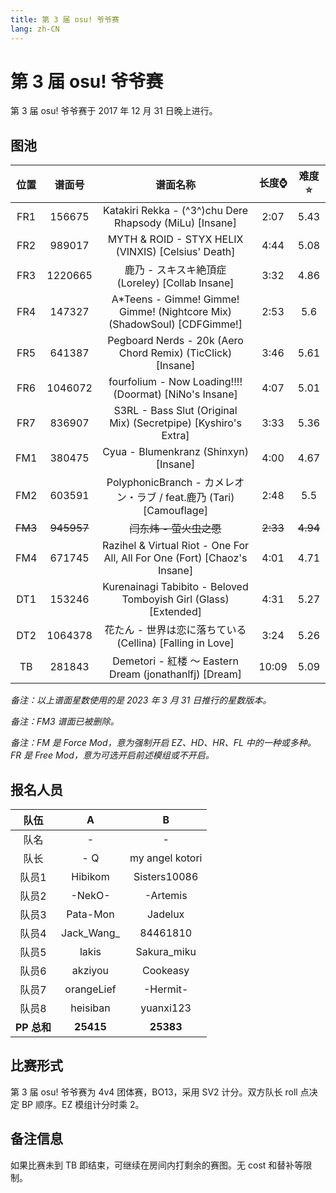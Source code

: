 ```yaml
---
title: 第 3 届 osu! 爷爷赛
lang: zh-CN
---
```


# 第 3 届 osu! 爷爷赛

第 3 届 osu! 爷爷赛于 2017 年 12 月 31 日晚上进行。

## 图池

| 位置 | 谱面号 | 谱面名称 | 长度⌚️ | 难度⭐️ |
| :-: | :-: | :-: | :-: | :-: |
| FR1 | 156675 | Katakiri Rekka - (^3^)chu Dere Rhapsody (MiLu) [Insane] | 2:07 | 5.43 |
| FR2 | 989017 | MYTH & ROID - STYX HELIX (VINXIS) [Celsius' Death] | 4:44 | 5.08 |
| FR3 | 1220665 | 鹿乃 - スキスキ絶頂症 (Loreley) [Collab Insane] | 3:32 | 4.86 |
| FR4 | 147327 | A\*Teens - Gimme! Gimme! Gimme! (Nightcore Mix) (ShadowSoul) [CDFGimme!] | 2:53 | 5.6 |
| FR5 | 641387 | Pegboard Nerds - 20k (Aero Chord Remix) (TicClick) [Insane] | 3:46 | 5.61 |
| FR6 | 1046072 | fourfolium - Now Loading!!!! (Doormat) [NiNo's Insane] | 4:07 | 5.01 |
| FR7 | 836907 | S3RL - Bass Slut (Original Mix) (Secretpipe) [Kyshiro's Extra] | 3:33 | 5.36 |
| FM1 | 380475 | Cyua - Blumenkranz (Shinxyn) [Insane] | 4:00 | 4.67 |
| FM2 | 603591 | PolyphonicBranch - カメレオン・ラブ / feat.鹿乃 (Tari) [Camouflage] | 2:48 | 5.5 |
| ~~FM3~~ | ~~945957~~ | ~~闫东炜 - 萤火虫之愿~~ | ~~2:33~~ | ~~4.94~~ |
| FM4 | 671745 | Razihel & Virtual Riot - One For All, All For One (Fort) [Chaoz's Insane] | 4:01 | 4.71 |
| DT1 | 153246 | Kurenainagi Tabibito - Beloved Tomboyish Girl (Glass) [Extended] | 4:31 | 5.27 |
| DT2 | 1064378 | 花たん - 世界は恋に落ちている (Cellina) [Falling in Love] | 3:24 | 5.26 |
| TB | 281843 | Demetori - 紅楼 ～ Eastern Dream (jonathanlfj) [Dream] | 10:09 | 5.09 |

*备注：以上谱面星数使用的是 2023 年 3 月 31 日推行的星数版本。*

*备注：FM3 谱面已被删除。*

*备注：FM 是 Force Mod，意为强制开启 EZ、HD、HR、FL 中的一种或多种。FR 是 Free Mod，意为可选开启前述模组或不开启。*

## 报名人员

| 队伍 | A | B |
| :-: | :-: | :-: |
| 队名 | - | - |
| 队长 | - Q | my angel kotori |
| 队员1 | Hibikom | Sisters10086 |
| 队员2 | -NekO- | -Artemis |
| 队员3 | Pata-Mon | Jadelux |
| 队员4 | Jack\_Wang\_ | 84461810 |
| 队员5 | lakis | Sakura_miku |
| 队员6 | akziyou | Cookeasy |
| 队员7 | orangeLief | -Hermit- |
| 队员8 | heisiban | yuanxi123 |
| **PP 总和** | **25415** | **25383** |

## 比赛形式

第 3 届 osu! 爷爷赛为 4v4 团体赛，BO13，采用 SV2 计分。双方队长 roll 点决定 BP 顺序。EZ 模组计分时乘 2。

## 备注信息

如果比赛未到 TB 即结束，可继续在房间内打剩余的赛图。无 cost 和替补等限制。
